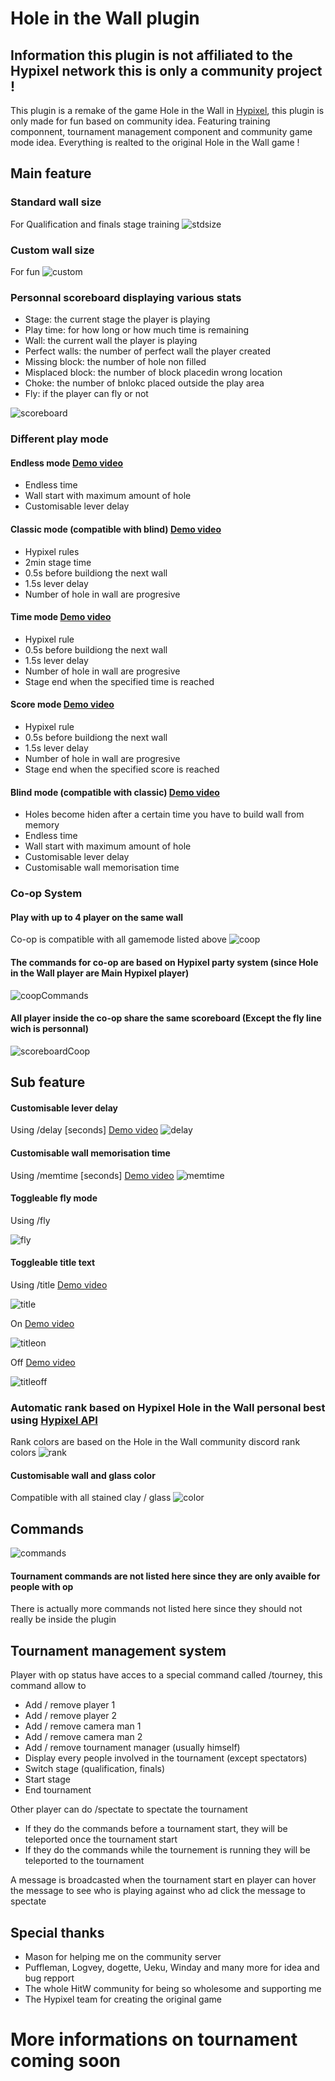 # Hole in the Wall plugin

## Information this plugin is not affiliated to the Hypixel network this is only a community project !

This plugin is a remake of the game Hole in the Wall in [Hypixel](https://hypixel.net),
this plugin is only made for fun based on community idea. Featuring training componnent, tournament management component and community game mode idea.
Everything is realted to the original Hole in the Wall game !

## Main feature

### Standard wall size
For Qualification and finals stage training
![stdsize](/readme/stdsize.PNG)

### Custom wall size
For fun
![custom](/readme/customsize.PNG)

### Personnal scoreboard displaying various stats
* Stage: the current stage the player is playing
* Play time: for how long or how much time is remaining
* Wall: the current wall the player is playing
* Perfect walls: the number of perfect wall the player created
* Missing block: the number of hole non filled
* Misplaced block: the number of block placedin wrong location
* Choke: the number of bnlokc placed outside the play area
* Fly: if the player can fly or not

![scoreboard](/readme/scoreboard.PNG)

### Different play mode

#### Endless mode [Demo video](https://www.youtube.com/watch?v=nxHt8Q6FgiI&feature=youtu.be)
- Endless time
- Wall start with maximum amount of hole
- Customisable lever delay

#### Classic mode (compatible with blind) [Demo video](https://www.youtube.com/watch?v=Jbnk06_CMEQ&feature=youtu.be)
- Hypixel rules
- 2min stage time
- 0.5s before buildiong the next wall
- 1.5s lever delay
- Number of hole in wall are progresive

#### Time mode [Demo video](https://www.youtube.com/watch?v=yorUDxe1ons&feature=youtu.be)
- Hypixel rule
- 0.5s before buildiong the next wall
- 1.5s lever delay
- Number of hole in wall are progresive
- Stage end when the specified time is reached

#### Score mode [Demo video](https://www.youtube.com/watch?v=GkfVzYmnDlI&feature=youtu.be)
- Hypixel rule
- 0.5s before buildiong the next wall
- 1.5s lever delay
- Number of hole in wall are progresive
- Stage end when the specified score is reached

#### Blind mode (compatible with classic) [Demo video](https://www.youtube.com/watch?v=1zpa_CVBZio&feature=youtu.be)
- Holes become hiden after a certain time you have to build wall from memory
- Endless time
- Wall start with maximum amount of hole
- Customisable lever delay
- Customisable wall memorisation time


### Co-op System
#### Play with up to 4 player on the same wall
Co-op is compatible with all gamemode listed above
![coop](/readme/coop.PNG)

#### The commands for co-op are based on Hypixel party system (since Hole in the Wall player are Main Hypixel player)
![coopCommands](/readme/coopCommands.PNG)

#### All player inside the co-op share the same scoreboard (Except the fly line wich is personnal)
![scoreboardCoop](/readme/scoreboardCoop.PNG)

## Sub feature

#### Customisable lever delay
Using /delay [seconds]
[Demo video](https://www.youtube.com/watch?v=xdb4xeRvknI&feature=youtu.be)
![delay](/readme/delay.PNG)

#### Customisable wall memorisation time
Using /memtime [seconds]
[Demo video](https://www.youtube.com/watch?v=kTfBBMBosrI&feature=youtu.be)
![memtime](/readme/memtime.PNG)

#### Toggleable fly mode
Using /fly

![fly](/readme/fly.PNG)

#### Toggleable title text
Using /title [Demo video](https://www.youtube.com/watch?v=RFPCmq1mde0&feature=youtu.be)

![title](/readme/title.PNG)

On [Demo video](https://www.youtube.com/watch?v=RFPCmq1mde0&feature=youtu.be)

![titleon](/readme/titleon.PNG)

Off [Demo video](https://youtu.be/RFPCmq1mde0?t=14)

![titleoff](/readme/titleoff.PNG)

### Automatic rank based on Hypixel Hole in the Wall personal best using [Hypixel API](https://github.com/HypixelDev/PublicAPI)
Rank colors are based on the Hole in the Wall community discord rank colors
![rank](/readme/rank.PNG)

#### Customisable wall and glass color
Compatible with all stained clay / glass
![color](/readme/color.PNG)

## Commands
![commands](/readme/commands.PNG)
#### Tournament commands are not listed here since they are only avaible for people with op

There is actually more commands not listed here since they should not really be inside the plugin

## Tournament management system
Player with op status have acces to a special command called /tourney, this command allow to
- Add / remove player 1
- Add / remove player 2
- Add / remove camera man 1
- Add / remove camera man 2
- Add / remove tournament manager (usually himself)
- Display every people involved in the tournament (except spectators)
- Switch stage (qualification, finals)
- Start stage
- End tournament

Other player can do /spectate to spectate the tournament
- If they do the commands before a tournament start, they will be teleported once the tournament start
- If they do the commands while the tournement is running they will be teleported to the tournament

A message is broadcasted when the tournament start en player can hover the message to see who is playing against who ad click the message to spectate

## Special thanks
* Mason for helping me on the community server
* Puffleman, Logvey, dogette, Ueku, Winday and many more for idea and bug repport
* The whole HitW community for being so wholesome and supporting me
* The Hypixel team for creating the original game

# More informations on tournament coming soon

